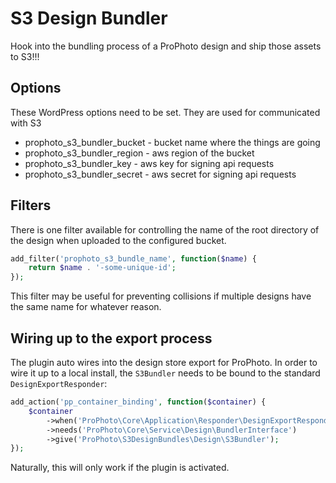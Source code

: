 S3 Design Bundler
=================

Hook into the bundling process of a ProPhoto design and ship those assets to S3!!!

## Options

These WordPress options need to be set. They are used for communicated with S3

* prophoto_s3_bundler_bucket - bucket name where the things are going
* prophoto_s3_bundler_region - aws region of the bucket
* prophoto_s3_bundler_key - aws key for signing api requests
* prophoto_s3_bundler_secret - aws secret for signing api requests

## Filters

There is one filter available for controlling the name of the root directory of the design when uploaded to the configured bucket.

```php
add_filter('prophoto_s3_bundle_name', function($name) {
    return $name . '-some-unique-id';
});
```

This filter may be useful for preventing collisions if multiple designs have the same name for whatever reason.

## Wiring up to the export process

The plugin auto wires into the design store export for ProPhoto. In order to wire it up to a local install, the `S3Bundler` needs to be bound to the standard `DesignExportResponder`:

```php
add_action('pp_container_binding', function($container) {
    $container
        ->when('ProPhoto\Core\Application\Responder\DesignExportResponder')
        ->needs('ProPhoto\Core\Service\Design\BundlerInterface')
        ->give('ProPhoto\S3DesignBundles\Design\S3Bundler');
});
```

Naturally, this will only work if the plugin is activated.
